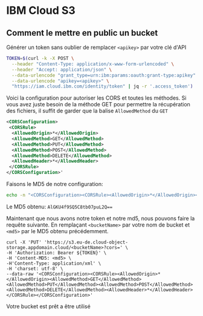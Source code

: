 # IBM Cloud S3

## Comment le mettre en public un bucket

Générer un token sans oublier de remplacer `<apikey>` par votre clé d'API

```bash
TOKEN=$(curl -k -X POST \
  --header "Content-Type: application/x-www-form-urlencoded" \
  --header "Accept: application/json" \
  --data-urlencode "grant_type=urn:ibm:params:oauth:grant-type:apikey" \
  --data-urlencode "apikey=<apikey>" \
  "https://iam.cloud.ibm.com/identity/token" | jq -r '.access_token')
  ```
  
Voici la configuration pour autoriser les CORS et toutes les méthodes. 
Si vous avez juste besoin de la méthode GET pour permettre la récupération des fichiers, il suffit de garder que la balise `AllowedMethod` du `GET`
  
```xml
<CORSConfiguration>
 <CORSRule>
  <AllowedOrigin>*</AllowedOrigin>
  <AllowedMethod>GET</AllowedMethod>
  <AllowedMethod>PUT</AllowedMethod>
  <AllowedMethod>POST</AllowedMethod>
  <AllowedMethod>DELETE</AllowedMethod>
  <AllowedHeader>*</AllowedHeader>
 </CORSRule>
</CORSConfiguration>'
```
  
Faisons le MD5 de notre configuration:
  
```bash
echo -n "<CORSConfiguration><CORSRule><AllowedOrigin>*</AllowedOrigin><AllowedMethod>GET</AllowedMethod><AllowedMethod>PUT</AllowedMethod><AllowedMethod>POST</AllowedMethod><AllowedMethod>DELETE</AllowedMethod><AllowedHeader>*</AllowedHeader></CORSRule></CORSConfiguration>" | openssl dgst -md5 -binary | openssl enc -base64
```
 
Le MD5 obtenu: `AlGKU4f9SQ5C8tb07puL2Q==`

Maintenant que nous avons notre token et notre md5, nous pouvons faire la requête suivante. En remplaçant `<bucketName>` par votre nom de bucket et `<md5>` par le MD5 obtenu précédemment.

```
curl -X 'PUT' 'https://s3.eu-de.cloud-object-storage.appdomain.cloud/<bucketName>?cors=' \
-H 'Authorization: Bearer ${TOKEN}' \
-H 'Content-MD5: <md5> \
-H'Content-Type: application/xml' \
-H 'charset: utf-8' \
--data-raw '<CORSConfiguration><CORSRule><AllowedOrigin>*</AllowedOrigin><AllowedMethod>GET</AllowedMethod><AllowedMethod>PUT</AllowedMethod><AllowedMethod>POST</AllowedMethod><AllowedMethod>DELETE</AllowedMethod><AllowedHeader>*</AllowedHeader></CORSRule></CORSConfiguration>'
```

Votre bucket est prêt a être utilisé
